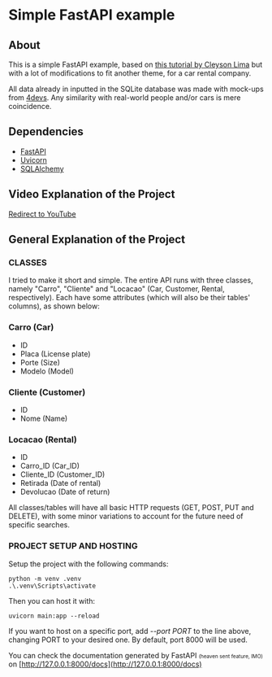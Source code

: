 # **Simple FastAPI example**

## **About**

This is a simple FastAPI example, based on [this tutorial by Cleyson Lima](https://www.treinaweb.com.br/blog/criando-o-primeiro-crud-com-fastapi) but with a lot of modifications to fit another theme, for a car rental company.

All data already in inputted in the SQLite database was made with mock-ups from [4devs](https://www.4devs.com.br/). Any similarity with real-world people and/or cars is mere coincidence.

## **Dependencies**
- [FastAPI](https://fastapi.tiangolo.com/)
- [Uvicorn](https://www.uvicorn.org/)
- [SQLAlchemy](https://www.sqlalchemy.org/)

## **Video Explanation of the Project**
[Redirect to YouTube](https://youtu.be/FMpTE5W_TDY)

## **General Explanation of the Project**

### CLASSES

I tried to make it  short and simple. The entire API runs with three classes, namely "Carro", "Cliente" and "Locacao" (Car, Customer, Rental, respectively). Each have some attributes (which will also be their tables' columns), as shown below:

### Carro (Car)
- ID
- Placa (License plate)
- Porte (Size)
- Modelo (Model)

### Cliente (Customer)
- ID
- Nome (Name)

### Locacao (Rental)
- ID
- Carro_ID (Car_ID)
- Cliente_ID (Customer_ID)
- Retirada (Date of rental)
- Devolucao (Date of return)

All classes/tables will have all basic HTTP requests (GET, POST, PUT and DELETE), with some minor variations to account for the future need of specific searches.

### PROJECT SETUP AND HOSTING

Setup the project with the following commands:
```
python -m venv .venv   
.\.venv\Scripts\activate  
```
Then you can host it with:
```
uvicorn main:app --reload
```
If you want to host on a specific port, add *--port PORT* to the line above, changing PORT to your desired one. By default, port 8000 will be used.

You can check the documentation generated by FastAPI <font size="1">(heaven sent feature, IMO)</font> on [http://127.0.0.1:8000/docs](http://127.0.0.1:8000/docs)



